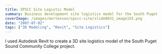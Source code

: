 ```yaml
---
title: SPSCC Site Logistic Model
summary: Business development site logistics model for the South Puget Sound Community College project
coverImage: /images/mortenson/spscc-site/slide0031_image155.png
date: "2007-07-02"
tags: ["3D Modeling", "Revit", "Site Logistics"]
---
```


I used Autodesk Revit to create a 3D site logistics model of the South Puget Sound Community College project.
